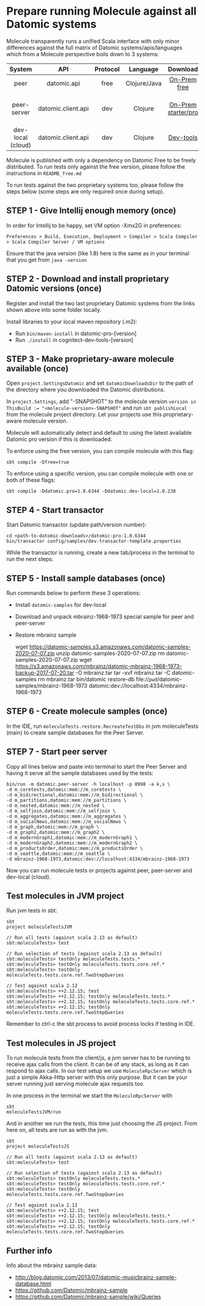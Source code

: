 # Prepare running Molecule against all Datomic systems

Molecule transparently runs a unified Scala interface with only minor differences against the full matrix of Datomic systems/apis/languages which from a Molecule perspective boils down to 3 systems:

| System            | API                | Protocol | Language     | Download                   | License              |   
| :---:             | :---:              | :---:    | :---:        | :---:                      | :---:                |   
| peer              | datomic.api        | free     | Clojure/Java | [On-Prem free][free]       | Free | 
| peer-server       | datomic.client.api | dev      | Clojure      | [On-Prem starter/pro][pro] | Perpetual use, 1-year upgrades |   
| dev-local (cloud) | datomic.client.api | dev      | Clojure      | [Dev-tools][dev]           | Email reg            |   


Molecule is published with only a dependency on Datomic Free to be freely distributed. To run tests only against the free version, please follow the instructions in `README_free.md`

To run tests against the two proprietary systems too, please follow the steps below (some steps are only required once during setup).


## STEP 1 - Give Intellij enough memory (once)

In order for Intellij to be happy, set VM option -Xmx2G in preferences:

`Preferences > Build, Execution, Deployment > Compiler > Scala Compiler > Scala Compiler Server / VM options` 

Ensure that the java version (like 1.8) here is the same as in your terminal that you get from `java -version`


## STEP 2 - Download and install proprietary Datomic versions (once)

Register and install the two last proprietary Datomic systems from the links shown above into some folder locally.

Install libraries to your local maven repository (.m2): 

- Run `bin/maven-install` in datomic-pro-[version]
- Run `./install` in cognitect-dev-tools-[version]


## STEP 3 - Make proprietary-aware molecule available (once)

Open `project.SettingsDatomic` and set `datomicDownloadsDir` to the path of the directory where you downloaded the Datomic distributions.

In `project.Settings`, add "-SNAPSHOT" to the molecule version `version in ThisBuild := "<molecule-version>-SNAPSHOT"` and run `sbt publishLocal` from the molecule project directory. Let your projects use this proprietary-aware molecule version.

Molecule will automatically detect and default to using the latest available Datomic pro version if this is downloaded.

To enforce using the free version, you can compile molecule with this flag: 

`sbt compile -Dfree=true`

To enforce using a specific version, you can compile molecule with one or both of these flags:

`sbt compile -Ddatomic.pro=1.0.6344 -Ddatomic.dev-local=1.0.238`


## STEP 4 - Start transactor

Start Datomic transactor (update path/version number):

    cd <path-to-datomic-downloads>/datomic-pro-1.0.6344
    bin/transactor config/samples/dev-transactor-template.properties

While the transactor is running, create a new tab/process in the terminal to run the next steps:


## STEP 5 - Install sample databases (once)

Run commands below to perform these 3 operations:
- Install `datomic-samples` for dev-local
- Download and unpack mbrainz-1968-1973 special sample for peer and peer-server
- Restore mbrainz sample


    wget https://datomic-samples.s3.amazonaws.com/datomic-samples-2020-07-07.zip
    unzip datomic-samples-2020-07-07.zip 
    rm datomic-samples-2020-07-07.zip
    wget https://s3.amazonaws.com/mbrainz/datomic-mbrainz-1968-1973-backup-2017-07-20.tar -O mbrainz.tar 
    tar -xvf mbrainz.tar -C datomic-samples 
    rm mbrainz.tar 
    bin/datomic restore-db file://`pwd`/datomic-samples/mbrainz-1968-1973 datomic:dev://localhost:4334/mbrainz-1968-1973


## STEP 6 - Create molecule samples (once)

In the IDE, run `moleculeTests.restore.RecreateTestDbs` in jvm moleculeTests (main) to create sample databases for the Peer Server.


## STEP 7 - Start peer server
                           
Copy all lines below and paste into terminal to start the Peer Server and having it serve all the sample databases used by the tests:

    bin/run -m datomic.peer-server -h localhost -p 8998 -a k,s \
    -d m_coretests,datomic:mem://m_coretests \
    -d m_bidirectional,datomic:mem://m_bidirectional \
    -d m_partitions,datomic:mem://m_partitions \
    -d m_nested,datomic:mem://m_nested \
    -d m_selfjoin,datomic:mem://m_selfjoin \
    -d m_aggregates,datomic:mem://m_aggregates \
    -d m_socialNews,datomic:mem://m_socialNews \
    -d m_graph,datomic:mem://m_graph \
    -d m_graph2,datomic:mem://m_graph2 \
    -d m_modernGraph1,datomic:mem://m_modernGraph1 \
    -d m_modernGraph2,datomic:mem://m_modernGraph2 \
    -d m_productsOrder,datomic:mem://m_productsOrder \
    -d m_seattle,datomic:mem://m_seattle \
    -d mbrainz-1968-1973,datomic:dev://localhost:4334/mbrainz-1968-1973

Now you can run molecule tests or projects against peer, peer-server and dev-local (cloud).

## Test molecules in JVM project
Run jvm tests in sbt:
```
sbt
project moleculeTestsJVM

// Run all tests (against scala 2.13 as default)
sbt:moleculeTests> test

// Run selection of tests (against scala 2.13 as default)
sbt:moleculeTests> testOnly moleculeTests.tests.*
sbt:moleculeTests> testOnly moleculeTests.tests.core.ref.*
sbt:moleculeTests> testOnly moleculeTests.tests.core.ref.TwoStepQueries

// Test against scala 2.12 
sbt:moleculeTests> ++2.12.15; test
sbt:moleculeTests> ++2.12.15; testOnly moleculeTests.tests.*
sbt:moleculeTests> ++2.12.15; testOnly moleculeTests.tests.core.ref.*
sbt:moleculeTests> ++2.12.15; testOnly moleculeTests.tests.core.ref.TwoStepQueries
```
Remember to ctrl-c the sbt process to avoid process locks if testing in IDE.


## Test molecules in JS project
To run molecule tests from the client/js, a jvm server has to be running to receive ajax calls from the client. It can be of any stack, as long as it can respond to ajax calls. In our test setup we use `MoleculeRpcServer` which is just a simple Akka-Http server with this only purpose. But it can be your server running just serving molecule ajax requests too.

In one process in the terminal we start the `MoleculeRpcServer` with

    sbt
    moleculeTestsJVM/run

And in another we run the tests, this time just choosing the JS project. From here on, all tests are run as with the jvm.
```
sbt
project moleculeTestsJS

// Run all tests (against scala 2.13 as default)
sbt:moleculeTests> test

// Run selection of tests (against scala 2.13 as default)
sbt:moleculeTests> testOnly moleculeTests.tests.*
sbt:moleculeTests> testOnly moleculeTests.tests.core.ref.*
sbt:moleculeTests> testOnly moleculeTests.tests.core.ref.TwoStepQueries

// Test against scala 2.12 
sbt:moleculeTests> ++2.12.15; test
sbt:moleculeTests> ++2.12.15; testOnly moleculeTests.tests.*
sbt:moleculeTests> ++2.12.15; testOnly moleculeTests.tests.core.ref.*
sbt:moleculeTests> ++2.12.15; testOnly moleculeTests.tests.core.ref.TwoStepQueries
```


## Further info

Info about the mbrainz sample data:

- http://blog.datomic.com/2013/07/datomic-musicbrainz-sample-database.html
- https://github.com/Datomic/mbrainz-sample
- https://github.com/Datomic/mbrainz-sample/wiki/Queries

            
[free]:https://my.datomic.com/downloads/free
[pro]:https://www.datomic.com/get-datomic.html
[dev]:https://cognitect.com/dev-tools